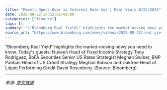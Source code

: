 ```yaml
---
title: "Powell Opens Door to Interest Rate Cut | Real Yield 8/22/2025"
date: 2025-08-22T17:52:01+08:00
categories: ["finance"]
tags: []
summary: "\"Bloomberg Real Yield\" highlights the market-moving news you need to know. Today's guests: Nuveen Head of Fixed Income Strategy Tony Rodriguez, BoFA Securities Senior US Rates Strategist Meghan Swiber"
source_url: "https://www.bloomberg.com/news/videos/2025-08-22/real-yield-8-22-2025-video"
---
```


"Bloomberg Real Yield" highlights the market-moving news you need to know. Today's guests: Nuveen Head of Fixed Income Strategy Tony Rodriguez, BoFA Securities Senior US Rates Strategist Meghan Swiber, BNP Paribas Head of US Credit Strategy Meghan Robson and Oaktree Head of Liquid Performing Credit David Rosenberg. (Source: Bloomberg)

---

*来源: [原文链接](https://www.bloomberg.com/news/videos/2025-08-22/real-yield-8-22-2025-video)*
